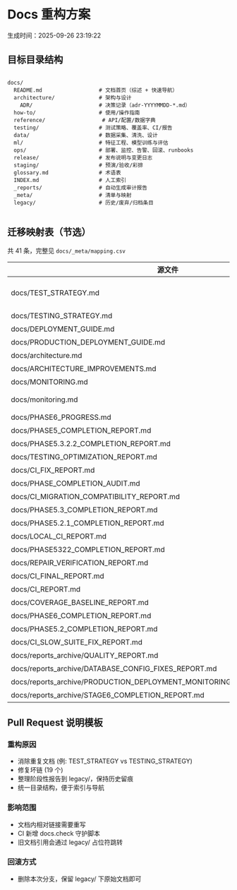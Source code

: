 # Docs 重构方案

生成时间：2025-09-26 23:19:22

## 目标目录结构
```

docs/
  README.md                  # 文档首页（综述 + 快速导航）
  architecture/              # 架构与设计
    ADR/                     # 决策记录（adr-YYYYMMDD-*.md）
  how-to/                    # 使用/操作指南
  reference/                  # API/配置/数据字典
  testing/                   # 测试策略、覆盖率、CI/报告
  data/                      # 数据采集、清洗、设计
  ml/                        # 特征工程、模型训练与评估
  ops/                       # 部署、监控、告警、回滚、runbooks
  release/                   # 发布说明与变更日志
  staging/                   # 预演/验收/彩排
  glossary.md                # 术语表
  INDEX.md                   # 人工索引
  _reports/                  # 自动生成审计报告
  _meta/                     # 清单与映射
  legacy/                    # 历史/废弃/归档条目


```

## 迁移映射表（节选）
共 41 条，完整见 `docs/_meta/mapping.csv`

| 源文件 | 目标文件 | 动作 | 原因 |
|--------|----------|------|------|
| docs/TEST_STRATEGY.md | docs/testing/TEST_STRATEGY.md | merge | 与 TESTING_STRATEGY.md 合并 |
| docs/TESTING_STRATEGY.md | docs/testing/TEST_STRATEGY.md | keep | 保留合并结果 |
| docs/DEPLOYMENT_GUIDE.md | docs/how-to/DEPLOYMENT_GUIDE.md | move | 部署指南 |
| docs/PRODUCTION_DEPLOYMENT_GUIDE.md | docs/how-to/PRODUCTION_DEPLOYMENT_GUIDE.md | move | 生产部署手册 |
| docs/architecture.md | docs/architecture/architecture.md | move | 系统架构文档 |
| docs/ARCHITECTURE_IMPROVEMENTS.md | docs/architecture/ARCHITECTURE_IMPROVEMENTS.md | move | 架构优化改进说明 |
| docs/MONITORING.md | docs/ops/MONITORING.md | move | 监控与告警机制 |
| docs/monitoring.md | docs/ops/MONITORING.md | deprecate | 重复，保留 MONITORING.md |
| docs/PHASE6_PROGRESS.md | docs/legacy/PHASE6_PROGRESS.md | deprecate | 阶段性报告，归档 |
| docs/PHASE5_COMPLETION_REPORT.md | docs/legacy/PHASE5_COMPLETION_REPORT.md | deprecate | 阶段性报告，归档 |
| docs/PHASE5.3.2.2_COMPLETION_REPORT.md | docs/legacy/PHASE5.3.2.2_COMPLETION_REPORT.md | deprecate | 阶段性报告，归档 |
| docs/TESTING_OPTIMIZATION_REPORT.md | docs/legacy/TESTING_OPTIMIZATION_REPORT.md | deprecate | 阶段性报告，归档 |
| docs/CI_FIX_REPORT.md | docs/legacy/CI_FIX_REPORT.md | deprecate | 阶段性报告，归档 |
| docs/PHASE_COMPLETION_AUDIT.md | docs/legacy/PHASE_COMPLETION_AUDIT.md | deprecate | 阶段性报告，归档 |
| docs/CI_MIGRATION_COMPATIBILITY_REPORT.md | docs/legacy/CI_MIGRATION_COMPATIBILITY_REPORT.md | deprecate | 阶段性报告，归档 |
| docs/PHASE5.3_COMPLETION_REPORT.md | docs/legacy/PHASE5.3_COMPLETION_REPORT.md | deprecate | 阶段性报告，归档 |
| docs/PHASE5.2.1_COMPLETION_REPORT.md | docs/legacy/PHASE5.2.1_COMPLETION_REPORT.md | deprecate | 阶段性报告，归档 |
| docs/LOCAL_CI_REPORT.md | docs/legacy/LOCAL_CI_REPORT.md | deprecate | 阶段性报告，归档 |
| docs/PHASE5322_COMPLETION_REPORT.md | docs/legacy/PHASE5322_COMPLETION_REPORT.md | deprecate | 阶段性报告，归档 |
| docs/REPAIR_VERIFICATION_REPORT.md | docs/legacy/REPAIR_VERIFICATION_REPORT.md | deprecate | 阶段性报告，归档 |
| docs/CI_FINAL_REPORT.md | docs/legacy/CI_FINAL_REPORT.md | deprecate | 阶段性报告，归档 |
| docs/CI_REPORT.md | docs/legacy/CI_REPORT.md | deprecate | 阶段性报告，归档 |
| docs/COVERAGE_BASELINE_REPORT.md | docs/legacy/COVERAGE_BASELINE_REPORT.md | deprecate | 阶段性报告，归档 |
| docs/PHASE6_COMPLETION_REPORT.md | docs/legacy/PHASE6_COMPLETION_REPORT.md | deprecate | 阶段性报告，归档 |
| docs/PHASE5.2_COMPLETION_REPORT.md | docs/legacy/PHASE5.2_COMPLETION_REPORT.md | deprecate | 阶段性报告，归档 |
| docs/CI_SLOW_SUITE_FIX_REPORT.md | docs/legacy/CI_SLOW_SUITE_FIX_REPORT.md | deprecate | 阶段性报告，归档 |
| docs/reports_archive/QUALITY_REPORT.md | docs/legacy/QUALITY_REPORT.md | deprecate | 阶段性报告，归档 |
| docs/reports_archive/DATABASE_CONFIG_FIXES_REPORT.md | docs/legacy/DATABASE_CONFIG_FIXES_REPORT.md | deprecate | 阶段性报告，归档 |
| docs/reports_archive/PRODUCTION_DEPLOYMENT_MONITORING_COMPLETION_REPORT.md | docs/legacy/PRODUCTION_DEPLOYMENT_MONITORING_COMPLETION_REPORT.md | deprecate | 阶段性报告，归档 |
| docs/reports_archive/STAGE6_COMPLETION_REPORT.md | docs/legacy/STAGE6_COMPLETION_REPORT.md | deprecate | 阶段性报告，归档 |

## Pull Request 说明模板

### 重构原因
- 消除重复文档 (例: TEST_STRATEGY vs TESTING_STRATEGY)
- 修复坏链 (19 个)
- 整理阶段性报告到 legacy/，保持历史留痕
- 统一目录结构，便于索引与导航

### 影响范围
- 文档内相对链接需要重写
- CI 新增 docs.check 守护脚本
- 旧文档引用会通过 legacy/ 占位符跳转

### 回滚方式
- 删除本次分支，保留 legacy/ 下原始文档即可
